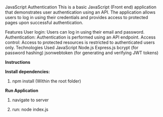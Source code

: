JavaScript Authentication
This is a basic JavaScript (Front end) application that demonstrates user authentication using an API. The application allows users to log in using their credentials and provides access to protected pages upon successful authentication.

Features
User login: Users can log in using their email and password.
Authentication: Authentication is performed using an API endpoint.
Access control: Access to protected resources is restricted to authenticated users only.
Technologies Used
JavaScript
Node.js
Express.js
bcrypt (for password hashing)
jsonwebtoken (for generating and verifying JWT tokens)

**Instructions**

**Install dependencies:**
1. npm install (Within the root folder)
   
**Run Application**
1. navigate to server

2. run: node index.js

